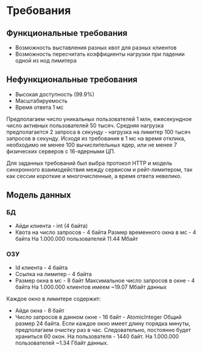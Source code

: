 
# Требования
## Функциональные требования
* Возможность выставления разных квот для разных клиентов
* Возможность пересчитать коэффициенты нагрузки при падении одной из нод лимитера
## Нефункциональные требования
* Высокая доступность (99.9%)
* Масштабируемость
* Время ответа 1 мс 

Предполагаем число уникальных пользователей 1 млн, ежесекундное число активных пользователей 50 тысяч. Средняя нагрузка предполагается 2 запроса в секунду - нагрузка на лимитер 100 тысяч запросов в секунду. Исходя из требования в 1 мс на время отклика, необходимо не менее 100 вычислительных ядер, или не менее 7 физических серверов с 16-ядерными ЦП.

Для заданных требований был выбра протокол HTTP и модель синхронного взаимодействия между сервисом и рейт-лимитером, так как сессии короткие и многочисленные, а время ответа невелико. 

## Модель данных

### БД
* Айди клиента - int (4 байта)
* Квота на число запросов - 4 байта
Размер временного окна в мс - 4 байта
На 1.000.000 пользователей 11.44 Мбайт

### ОЗУ
* Id клиента - 4 байта
* Ссылка на лимитер - 4 байта
* Размер окна в мс - 8 байт
Максимальное число запросов в окне - 4 байта
На 1.000.000 клиентов имеем ~19.07 Мбайт данных 

Каждое окно в лимитере содержит:
* Айди окна - 8 байт
* Число запросов в данном окне - 16 байт - AtomicInteger
Общий размер 24 байта.
Если каждое окно имеет длину порядка минуты, предполагаем очистку раз в час. Следовательно, постоянно будет храниться 60 окон. 
На пользователя - 1440 байт. На 1.000.000 пользователей ~1.34 Гбайт данных.
